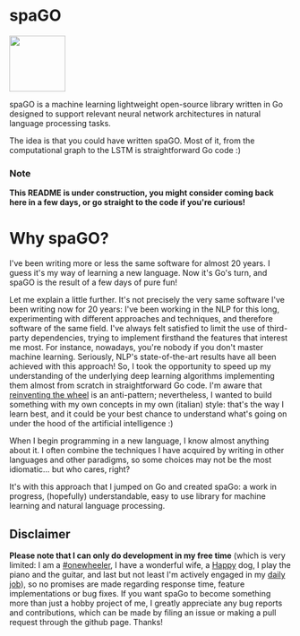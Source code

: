 # spaGO

<img src="https:///brillion/spago/blob/master/assets/spago.png" width="100">

spaGO is a machine learning lightweight open-source library written in Go designed to support relevant neural network architectures in natural language processing tasks.

The idea is that you could have written spaGO. Most of it, from the computational graph to the LSTM is straightforward Go code :)

### Note

**This README is under construction, you might consider coming back here in a few days, or go straight to the code if you're curious!**

# Why spaGO?

I've been writing more or less the same software for almost 20 years. I guess it's my way of learning a new language. Now it's Go's turn, and spaGO is the result of a few days of pure fun!

Let me explain a little further. It's not precisely the very same software I've been writing now for 20 years: I've been working in the NLP for this long, experimenting with different approaches and techniques, and therefore software of the same field. 
I've always felt satisfied to limit the use of third-party dependencies, trying to implement firsthand the features that interest me most. 
For instance, nowadays, you're nobody if you don't master machine learning. Seriously, NLP's state-of-the-art results have all been achieved with this approach! So, I took the opportunity to speed up my understanding of the underlying deep learning algorithms implementing them almost from scratch in straightforward Go code.
I'm aware that [reinventing the wheel](https://en.wikipedia.org/wiki/Reinventing_the_wheel#Related_phrases) is an anti-pattern; nevertheless, I wanted to build something with my own concepts in my own (italian) style: that's the way I learn best, and it could be your best chance to understand what's going on under the hood of the artificial intelligence :)

When I begin programming in a new language, I know almost anything about it. I often combine the techniques I have acquired by writing in other languages and other paradigms, so some choices may not be the most idiomatic... but who cares, right? 

It's with this approach that I jumped on Go and created spaGo: a work in progress, (hopefully) understandable, easy to use library for machine learning and natural language processing.

## Disclaimer

**Please note that I can only do development in my free time** (which is very limited: I am a [#onewheeler](https://twitter.com/hashtag/onewheel), I have a wonderful wife, a [Happy](https:///matteo-grella/spaGO/blob/master/assets/happy.jpg) dog, I play the piano and the guitar, and last but not least I'm actively engaged in my [daily job](https://www.exop-group.com/en/)), so no promises are made regarding response time, feature implementations or bug fixes.
If you want spaGo to become something more than just a hobby project of me, I greatly appreciate any bug reports and contributions, which can be made by filing an issue or making a pull request through the github page. Thanks!
